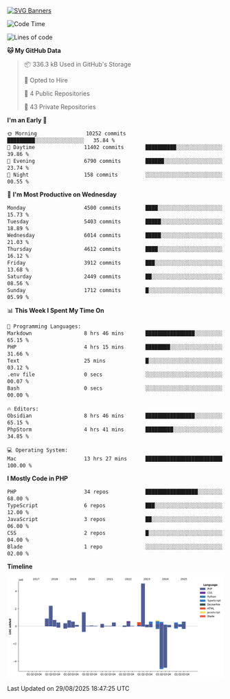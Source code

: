 [![SVG Banners](https://svg-banners.vercel.app/api?type=glitch&text1=Gere_Lajos%F0%9F%92%BB&width=800&height=400)](https://github.com/Akshay090/svg-banners)

<!--START_SECTION:waka-->
![Code Time](http://img.shields.io/badge/Code%20Time-2%2C809%20hrs%2036%20mins-blue)

![Lines of code](https://img.shields.io/badge/From%20Hello%20World%20I%27ve%20Written-17.5%20million%20lines%20of%20code-blue)

**🐱 My GitHub Data** 

> 📦 336.3 kB Used in GitHub's Storage 
 > 
> 💼 Opted to Hire
 > 
> 📜 4 Public Repositories 
 > 
> 🔑 43 Private Repositories 
 > 
**I'm an Early 🐤** 

```text
🌞 Morning                10252 commits       █████████░░░░░░░░░░░░░░░░   35.84 % 
🌆 Daytime                11402 commits       ██████████░░░░░░░░░░░░░░░   39.86 % 
🌃 Evening                6790 commits        ██████░░░░░░░░░░░░░░░░░░░   23.74 % 
🌙 Night                  158 commits         ░░░░░░░░░░░░░░░░░░░░░░░░░   00.55 % 
```
📅 **I'm Most Productive on Wednesday** 

```text
Monday                   4500 commits        ████░░░░░░░░░░░░░░░░░░░░░   15.73 % 
Tuesday                  5403 commits        █████░░░░░░░░░░░░░░░░░░░░   18.89 % 
Wednesday                6014 commits        █████░░░░░░░░░░░░░░░░░░░░   21.03 % 
Thursday                 4612 commits        ████░░░░░░░░░░░░░░░░░░░░░   16.12 % 
Friday                   3912 commits        ███░░░░░░░░░░░░░░░░░░░░░░   13.68 % 
Saturday                 2449 commits        ██░░░░░░░░░░░░░░░░░░░░░░░   08.56 % 
Sunday                   1712 commits        █░░░░░░░░░░░░░░░░░░░░░░░░   05.99 % 
```


📊 **This Week I Spent My Time On** 

```text
💬 Programming Languages: 
Markdown                 8 hrs 46 mins       ████████████████░░░░░░░░░   65.15 % 
PHP                      4 hrs 15 mins       ████████░░░░░░░░░░░░░░░░░   31.66 % 
Text                     25 mins             █░░░░░░░░░░░░░░░░░░░░░░░░   03.12 % 
.env file                0 secs              ░░░░░░░░░░░░░░░░░░░░░░░░░   00.07 % 
Bash                     0 secs              ░░░░░░░░░░░░░░░░░░░░░░░░░   00.00 % 

🔥 Editors: 
Obsidian                 8 hrs 46 mins       ████████████████░░░░░░░░░   65.15 % 
PhpStorm                 4 hrs 41 mins       █████████░░░░░░░░░░░░░░░░   34.85 % 

💻 Operating System: 
Mac                      13 hrs 27 mins      █████████████████████████   100.00 % 
```

**I Mostly Code in PHP** 

```text
PHP                      34 repos            █████████████████░░░░░░░░   68.00 % 
TypeScript               6 repos             ███░░░░░░░░░░░░░░░░░░░░░░   12.00 % 
JavaScript               3 repos             ██░░░░░░░░░░░░░░░░░░░░░░░   06.00 % 
CSS                      2 repos             █░░░░░░░░░░░░░░░░░░░░░░░░   04.00 % 
Blade                    1 repo              ░░░░░░░░░░░░░░░░░░░░░░░░░   02.00 % 
```



**Timeline**

![Lines of Code chart](https://raw.githubusercontent.com/gere-lajos/gere-lajos/main/assets/bar_graph.png)


 Last Updated on 29/08/2025 18:47:25 UTC
<!--END_SECTION:waka-->
